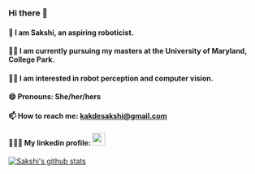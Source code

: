 ### Hi there 👋 
#### 👧 I am Sakshi, an aspiring roboticist. 
#### 👩‍🎓 I am currently pursuing my masters at the University of Maryland, College Park.
#### 👩‍💻 I am interested in robot perception and computer vision.

#### 😄 Pronouns: She/her/hers
#### 📫 How to reach me: kakdesakshi@gmail.com
#### 👩🏻‍💼 My linkedin profile: <a href="https://www.linkedin.com/in/sakshikakde/"><img height="25" src="https://img.shields.io/badge/LinkedIn-0077B5?style=for-the-badge&logo=linkedin&logoColor=white"></a>
[![Sakshi's github stats](https://github-readme-stats.vercel.app/api?username=sakshikakde&show_icons=true&theme=radical)](https://github.com/sakshikakde/github-readme-stats) 



<!--
**sakshikakde/sakshikakde** is a ✨ _special_ ✨ repository because its `README.md` (this file) appears on your GitHub profile.

Here are some ideas to get you started:

- 🔭 I’m currently working on ...
- 🌱 I’m currently learning ...
- 👯 I’m looking to collaborate on ...
- 🤔 I’m looking for help with ...
- 💬 Ask me about ...
- 📫 How to reach me: ...
- 😄 Pronouns: ...
- ⚡ Fun fact: ...
-->
